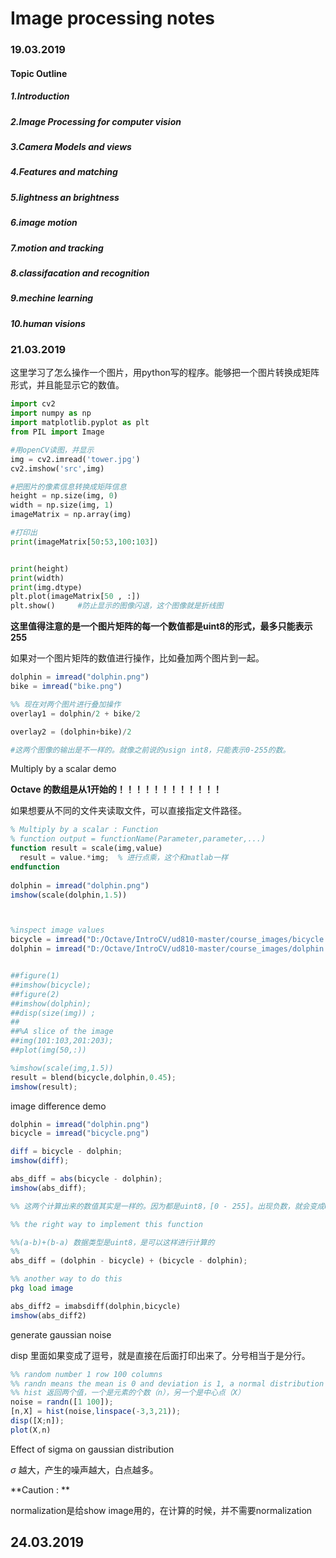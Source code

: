 # Image processing notes

### 19.03.2019

#### Topic Outline

##### 1.Introduction

##### 2.Image Processing for computer vision

##### 3.Camera Models and views

##### 4.Features and matching

##### 5.lightness an brightness

##### 6.image motion

##### 7.motion and tracking

##### 8.classifacation and recognition

##### 9.mechine learning

##### 10.human visions



### 21.03.2019

这里学习了怎么操作一个图片，用python写的程序。能够把一个图片转换成矩阵形式，并且能显示它的数值。



````python
import cv2
import numpy as np
import matplotlib.pyplot as plt
from PIL import Image

#用openCV读图，并显示
img = cv2.imread('tower.jpg')
cv2.imshow('src',img)

#把图片的像素信息转换成矩阵信息
height = np.size(img, 0)
width = np.size(img, 1)
imageMatrix = np.array(img)

#打印出
print(imageMatrix[50:53,100:103])


print(height)
print(width)
print(img.dtype)
plt.plot(imageMatrix[50 , :])
plt.show()     #防止显示的图像闪退，这个图像就是折线图

````





**这里值得注意的是一个图片矩阵的每一个数值都是uint8的形式，最多只能表示255**

如果对一个图片矩阵的数值进行操作，比如叠加两个图片到一起。



````octave
dolphin = imread("dolphin.png")
bike = imread("bike.png")

%% 现在对两个图片进行叠加操作
overlay1 = dolphin/2 + bike/2

overlay2 = (dolphin+bike)/2

#这两个图像的输出是不一样的。就像之前说的usign int8，只能表示0-255的数。
````



Multiply by a scalar demo

**Octave 的数组是从1开始的！！！！！！！！！！！！**



如果想要从不同的文件夹读取文件，可以直接指定文件路径。



````octave
% Multiply by a scalar : Function
% function output = functionName(Parameter,parameter,...)
function result = scale(img,value)
  result = value.*img;  % 进行点乘，这个和matlab一样
endfunction
  
dolphin = imread("dolphin.png")
imshow(scale(dolphin,1.5))



%inspect image values
bicycle = imread("D:/Octave/IntroCV/ud810-master/course_images/bicycle.png");
dolphin = imread("D:/Octave/IntroCV/ud810-master/course_images/dolphin.png");


##figure(1)
##imshow(bicycle);
##figure(2)
##imshow(dolphin);
##disp(size(img)) ;
##
##%A slice of the image 
##img(101:103,201:203);
##plot(img(50,:))

%imshow(scale(img,1.5))
result = blend(bicycle,dolphin,0.45);
imshow(result);
````



image difference demo

````octave
dolphin = imread("dolphin.png")
bicycle = imread("bicycle.png")

diff = bicycle - dolphin;
imshow(diff);

abs_diff = abs(bicycle - dolphin);
imshow(abs_diff);

%% 这两个计算出来的数值其实是一样的。因为都是uint8，[0 - 255]。出现负数，就会变成0。

%% the right way to implement this function

%%(a-b)+(b-a) 数据类型是uint8，是可以这样进行计算的
%%
abs_diff = (dolphin - bicycle) + (bicycle - dolphin);

%% another way to do this
pkg load image

abs_diff2 = imabsdiff(dolphin,bicycle)
imshow(abs_diff2)
````



generate gaussian noise

disp 里面如果变成了逗号，就是直接在后面打印出来了。分号相当于是分行。

````octave
%% random number 1 row 100 columns 
%% randn means the mean is 0 and deviation is 1, a normal distribution
%% hist 返回两个值，一个是元素的个数（n），另一个是中心点（X）
noise = randn([1 100]);
[n,X] = hist(noise,linspace(-3,3,21));
disp([X;n]);
plot(X,n)
````

Effect of sigma on gaussian distribution

$\sigma$ 越大，产生的噪声越大，白点越多。

**Caution : **

normalization是给show image用的，在计算的时候，并不需要normalization



## 24.03.2019





















